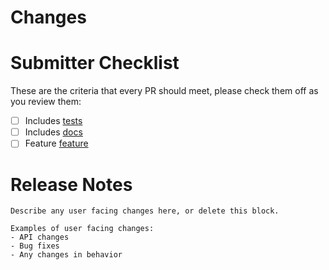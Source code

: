 <!-- 🎉🎉🎉 Thank you for the yamecloud PR!!! 🎉🎉🎉 -->

# Changes
<!-- Describe your changes here- ideally you can get that description straight from your descriptive commit message(s)! -->

# Submitter Checklist

These are the criteria that every PR should meet, please check them off as you
review them:

- [ ] Includes [tests]()
- [ ] Includes [docs]() 
- [ ] Feature [feature]() 

# Release Notes

```
Describe any user facing changes here, or delete this block.

Examples of user facing changes:
- API changes
- Bug fixes
- Any changes in behavior

```
